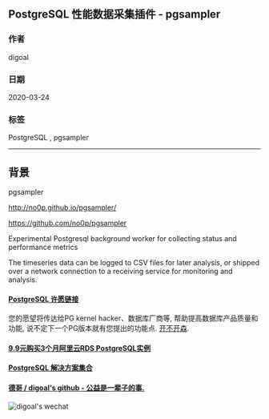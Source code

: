 ## PostgreSQL 性能数据采集插件 - pgsampler    
      
### 作者                                                                                                                                                              
digoal                                                                                                                                                                                                                                                                                
### 日期                                                                                                                                                                                                       
2020-03-24                                                                                                                                                                                                                                                                                                                                                             
### 标签                                                                                                                                                                                                       
PostgreSQL , pgsampler           
                                                                                                           
----                                                                                                     
                                                                                                                
## 背景                
pgsampler  
  
http://no0p.github.io/pgsampler/  
  
https://github.com/no0p/pgsampler  
  
Experimental Postgresql background worker for collecting status and performance metrics  
  
  
The timeseries data can be logged to CSV files for later analysis, or shipped over a network connection to a receiving service for monitoring and analysis.  
  
  
  
  
  
  
  
  
  
  
  
  
  
  
  
  
  
  
  
  
  
  
  
  
  
  
  
  
  
  
  
  
  
  
  
  
  
  
  
  
  
  
  
  
  
#### [PostgreSQL 许愿链接](https://github.com/digoal/blog/issues/76 "269ac3d1c492e938c0191101c7238216")
您的愿望将传达给PG kernel hacker、数据库厂商等, 帮助提高数据库产品质量和功能, 说不定下一个PG版本就有您提出的功能点. [开不开森](https://github.com/digoal/blog/issues/76 "269ac3d1c492e938c0191101c7238216").  
  
  
#### [9.9元购买3个月阿里云RDS PostgreSQL实例](https://www.aliyun.com/database/postgresqlactivity "57258f76c37864c6e6d23383d05714ea")
  
  
#### [PostgreSQL 解决方案集合](https://yq.aliyun.com/topic/118 "40cff096e9ed7122c512b35d8561d9c8")
  
  
#### [德哥 / digoal's github - 公益是一辈子的事.](https://github.com/digoal/blog/blob/master/README.md "22709685feb7cab07d30f30387f0a9ae")
  
  
![digoal's wechat](../pic/digoal_weixin.jpg "f7ad92eeba24523fd47a6e1a0e691b59")
  
